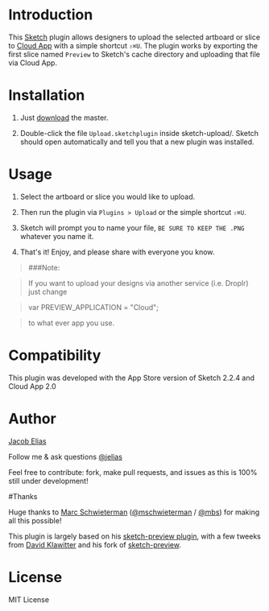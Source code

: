 # Introduction

This [Sketch](http://bohemiancoding.com/sketch) plugin allows designers to upload the selected artboard or slice to
[Cloud App](http://www.getcloudapp.com/) with a simple shortcut `⇧⌘U`.
The plugin works by exporting the first slice named `Preview` to Sketch's cache
directory and uploading that file via Cloud App.


# Installation

1. Just [download](https://github.com/jelias/sketch-plugins/archive/master.zip) the master.

2. Double-click the file `Upload.sketchplugin` inside sketch-upload/. Sketch should open automatically and tell you that a new plugin was installed.


# Usage

1. Select the artboard or slice you would like to upload.

2. Then run the plugin via `Plugins > Upload` or the simple shortcut `⇧⌘U`.

3. Sketch will prompt you to name your file, `BE SURE TO KEEP THE .PNG` whatever you name it.

4. That's it! Enjoy, and please share with everyone you know.


> ###Note: 

>	If you want to upload your designs via another service (i.e. Droplr) just change

> var PREVIEW_APPLICATION = "Cloud";
	
>	to what ever app you use.

# Compatibility

This plugin was developed with the App Store version of Sketch 2.2.4 and Cloud App 2.0

# Author

[Jacob Elias](https://github.com/jelias)

Follow me & ask questions [@jelias](https://twitter.com/_jelias_)

Feel free to contribute: fork, make pull requests, and issues as this is 100% still under development!

#Thanks

Huge thanks to 
[Marc Schwieterman](https://github.com/marcisme) ([@mschwieterman](https://twitter.com/mschwieterman) / [@mbs](https://app.net/mbs)) for making all this possible!

This plugin is largely based on his [sketch-preview plugin](https://github.com/marcisme/sketch-preview), with a few tweeks from [David Klawitter](https://github.com/davidklaw) and his fork of [sketch-preview](https://github.com/davidklaw/sketch-preview).

# License

MIT License
